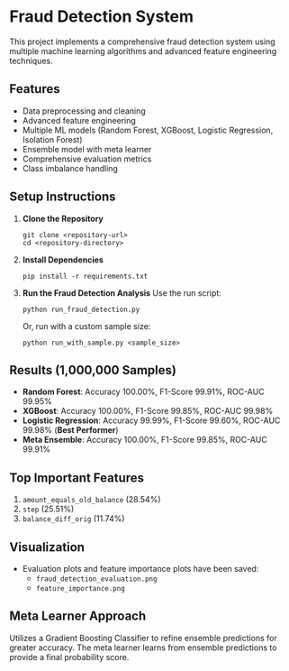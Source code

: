#  Fraud Detection System

This project implements a comprehensive fraud detection system using multiple machine learning algorithms and advanced feature engineering techniques.

## Features
- Data preprocessing and cleaning
- Advanced feature engineering
- Multiple ML models (Random Forest, XGBoost, Logistic Regression, Isolation Forest)
- Ensemble model with meta learner
- Comprehensive evaluation metrics
- Class imbalance handling

## Setup Instructions
1. **Clone the Repository**
   ```
   git clone <repository-url>
   cd <repository-directory>
   ```

2. **Install Dependencies**
   ```
   pip install -r requirements.txt
   ```

3. **Run the Fraud Detection Analysis**
   Use the run script:
   ```
   python run_fraud_detection.py
   ```
   Or, run with a custom sample size:
   ```
   python run_with_sample.py <sample_size>
   ```

## Results (1,000,000 Samples)
- **Random Forest**: Accuracy 100.00%, F1-Score 99.91%, ROC-AUC 99.95%
- **XGBoost**: Accuracy 100.00%, F1-Score 99.85%, ROC-AUC 99.98%
- **Logistic Regression**: Accuracy 99.99%, F1-Score 99.60%, ROC-AUC 99.98% (**Best Performer**)
- **Meta Ensemble**: Accuracy 100.00%, F1-Score 99.85%, ROC-AUC 99.91%

## Top Important Features
1. `amount_equals_old_balance` (28.54%)
2. `step` (25.51%)
3. `balance_diff_orig` (11.74%)

## Visualization
- Evaluation plots and feature importance plots have been saved:
  - `fraud_detection_evaluation.png`
  - `feature_importance.png`

## Meta Learner Approach
Utilizes a Gradient Boosting Classifier to refine ensemble predictions for greater accuracy. The meta learner learns from ensemble predictions to provide a final probability score.

